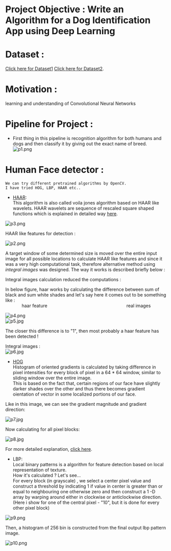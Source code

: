 # Project Objective : Write an Algorithm for a Dog Identification App using Deep Learning    
# Dataset :    
[Click here for Dataset1](https://s3-us-west-1.amazonaws.com/udacity-aind/dog-project/dogImages.zip) [Click here for Dataset2](https://s3-us-west-1.amazonaws.com/udacity-aind/dog-project/lfw.zip).     
# Motivation :   
learning and understanding of Convolutional Neural Networks    

# Pipeline for Project :   
* First thing in this pipeline is recognition algorithm for both humans and dogs and then classify it by giving out the exact name of breed.    
![p1.png](/Images/p1.png)   

# Human Face detector :    
```
We can try different pretrained algorithms by OpenCV.   
I have tried HOG, LBP, HAAR etc..   
```
* [HAAR](https://github.com/opencv/opencv/blob/master/data/haarcascades/haarcascade_frontalface_default.xml):  
This algorithm is also called voila jones algorithm based on HAAR like wavelets.
HAAR wavelets are sequence of rescaled square shaped functions which is explained in detailed way [here](https://en.wikipedia.org/wiki/Haar_wavelet).     

![p3.png](/Images/p3.png)            

HAAR like features for detection :      

![p2.png](/Images/p2.JPG)        

A target window of some determined size is moved over the entire input image for all possible locations to calculate HAAR like features and since it was a very high computational task, therefore alternative method using *integral images* was designed.
The way it works is described briefly below : 

Integral images calculation reduced the computations :    

In below figure, haar works by calculating the difference between sum of black and sum white shades and let's say here it comes out to be something like :   
&nbsp; &nbsp; &nbsp;&nbsp;&nbsp;&nbsp;&nbsp;&nbsp;&nbsp;&nbsp; haar feature &nbsp;&nbsp;&nbsp;&nbsp;&nbsp;&nbsp;&nbsp;&nbsp;&nbsp;&nbsp;&nbsp;&nbsp;&nbsp;&nbsp;&nbsp;&nbsp;&nbsp;&nbsp;&nbsp; &nbsp;&nbsp;&nbsp;&nbsp;&nbsp;&nbsp;&nbsp;&nbsp;&nbsp;&nbsp;&nbsp;&nbsp;&nbsp;&nbsp;&nbsp;&nbsp;&nbsp;&nbsp;&nbsp;&nbsp;&nbsp;&nbsp;&nbsp;&nbsp;&nbsp;&nbsp;&nbsp;&nbsp;&nbsp;&nbsp;&nbsp;&nbsp;&nbsp;&nbsp;&nbsp;&nbsp;&nbsp;&nbsp;&nbsp;&nbsp;&nbsp;&nbsp;real images      
            
![p4.png](/Images/p4.png)        
![p5.jpg](/Images/p5.JPG)         

The closer this difference is to "1", then most probably a haar feature has been detected !     

Integral images :    
![p6.jpg](/Images/p6.JPG)         

* [HOG](https://github.com/opencv/opencv/blob/master/data/hogcascades/hogcascade_pedestrians.xml)     
Histogram of oriented gradients is calculated by taking difference in pixel intensities for every block of pixel in a 64 * 64 window, similar to sliding window over the entire image.    
This is based on the fact that, certain regions of our face have slightly darker shades over the other and thus there becomes gradient oientation of vector in some localized portions of our face.

Like in this image, we can see the gradient magnitude and gradient direction:      

![p7.jpg](/Images/p7.JPG)           

Now calculating for all pixel blocks:     

![p8.jpg](/Images/p8.JPG)            

For more detailed explanation, [click here](https://medium.com/analytics-vidhya/a-take-on-h-o-g-feature-descriptor-e839ebba1e52).

* LBP:     
Local binary patterns is a algorithm for feature detection based on local representation of texture.      
How it's calculated ? Let's see...       
For every block (in grayscale) , we select a center pixel value and construct a threshold by indicating 1 if value in center is greater than or equal to neighbouring one otherwise zero and then construct a 1 -D array by warping around either in clockwise or anticlockwise direction.    
(Here i show for one of the central pixel - "10", but it is done for every other pixel block)    

![p9.png](/Images/p9.png)            

Then, a histogram of 256 bin is constructed from the final output lbp pattern image.   

![p10.png](/Images/p10.png)            
